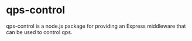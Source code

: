 # qps-control
qps-control is a node.js package for providing an Express middleware that can be used to control qps.
